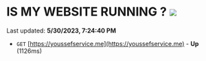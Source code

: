 # IS MY WEBSITE RUNNING ? [![](https://img.shields.io/static/v1?label=Sponsor&message=%E2%9D%A4&logo=GitHub&color=%23fe8e86)](https://github.com/sponsors/<username>)

Last updated: **5/30/2023, 7:24:40 PM**

- `GET` [https://youssefservice.me](https://youssefservice.me) - **Up** (1126ms)
